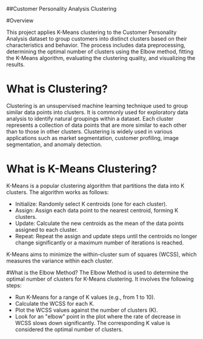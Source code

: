 ##Customer Personality Analysis Clustering

#Overview

This project applies K-Means clustering to the Customer Personality Analysis dataset to group customers into distinct clusters based on their characteristics and behavior. The process includes data preprocessing, determining the optimal number of clusters using the Elbow method, fitting the K-Means algorithm, evaluating the clustering quality, and visualizing the results.

# What is Clustering?
Clustering is an unsupervised machine learning technique used to group similar data points into clusters. It is commonly used for exploratory data analysis to identify natural groupings within a dataset. Each cluster represents a collection of data points that are more similar to each other than to those in other clusters. Clustering is widely used in various applications such as market segmentation, customer profiling, image segmentation, and anomaly detection.

# What is K-Means Clustering?
K-Means is a popular clustering algorithm that partitions the data into K clusters. The algorithm works as follows:

+ Initialize: Randomly select K centroids (one for each cluster).
+ Assign: Assign each data point to the nearest centroid, forming K clusters.
+ Update: Calculate the new centroids as the mean of the data points assigned to each cluster.
+ Repeat: Repeat the assign and update steps until the centroids no longer change significantly or a maximum number of iterations is reached.

K-Means aims to minimize the within-cluster sum of squares (WCSS), which measures the variance within each cluster.

#What is the Elbow Method?
The Elbow Method is used to determine the optimal number of clusters for K-Means clustering. It involves the following steps:

+ Run K-Means for a range of K values (e.g., from 1 to 10).
+ Calculate the WCSS for each K.
+ Plot the WCSS values against the number of clusters (K).
+ Look for an "elbow" point in the plot where the rate of decrease in WCSS slows down significantly. The corresponding K value is considered the optimal number of clusters.
